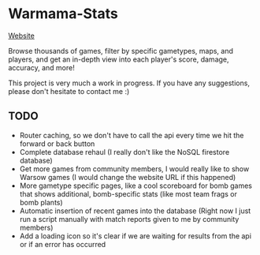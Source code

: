 # Warmama-Stats

[Website](https://wf-game-stats.web.app)

Browse thousands of games, filter by specific gametypes, maps, and players, and get an in-depth view into each player's score, damage, accuracy, and more!


This project is very much a work in progress. If you have any suggestions, please don't hesitate to contact me :)


## TODO
* Router caching, so we don't have to call the api every time we hit the forward or back button
* Complete database rehaul (I really don't like the NoSQL firestore database)
* Get more games from community members, I would really like to show Warsow games (I would change the website URL if this happened)
* More gametype specific pages, like a cool scoreboard for bomb games that shows additional, bomb-specific stats (like most team frags or bomb plants)
* Automatic insertion of recent games into the database (Right now I just run a script manually with match reports given to me by community members)
* Add a loading icon so it's clear if we are waiting for results from the api or if an error has occurred